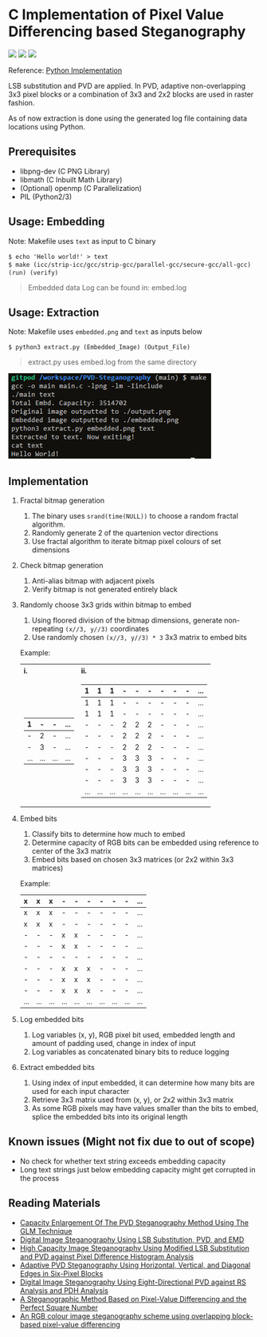 # C Implementation of Pixel Value Differencing based Steganography
[![](https://img.shields.io/badge/Category-Steganography-E5A505?style=flat-square)]() [![](https://img.shields.io/badge/Language-C-E5A505?style=flat-square)]() [![](https://img.shields.io/badge/Version-1.4-E5A505?style=flat-square&color=green)]()

Reference: [Python Implementation](https://github.com/TonyJosi97/pvd_steganography)

LSB substitution and PVD are applied. In PVD, adaptive non-overlapping 3x3 pixel blocks or a combination of 3x3 and 2x2 blocks are used in raster fashion.

As of now extraction is done using the generated log file containing data locations using Python.

## Prerequisites

- libpng-dev (C PNG Library)
- libmath (C Inbuilt Math Library)
- (Optional) openmp (C Parallelization)
- PIL (Python2/3)

## Usage: Embedding

Note: Makefile uses `text` as input to C binary

```shell
$ echo 'Hello world!' > text
$ make (icc/strip-icc/gcc/strip-gcc/parallel-gcc/secure-gcc/all-gcc) (run) (verify)
```

> Embedded data Log can be found in: embed.log

## Usage: Extraction

Note: Makefile uses `embedded.png` and `text` as inputs below

```shell
$ python3 extract.py (Embedded_Image) (Output_File) 
```

> extract.py uses embed.log from the same directory

![Embedding and Extraction Example](rsrc/example.png)

## Implementation

1. Fractal bitmap generation
    1. The binary uses `srand(time(NULL))` to choose a random fractal algorithm.
    2. Randomly generate 2 of the quartenion vector directions
    3. Use fractal algorithm to iterate bitmap pixel colours of set dimensions
2. Check bitmap generation
    1. Anti-alias bitmap with adjacent pixels
    2. Verify bitmap is not generated entirely black
3. Randomly choose 3x3 grids within bitmap to embed
    1. Using floored division of the bitmap dimensions, generate non-repeating `(x//3, y//3)` coordinates
    2. Use randomly chosen `(x//3, y//3) * 3` 3x3 matrix to embed bits

    Example:
    <table>
    <tr><th>i.</th><th>ii.</th></tr>
    <tr><td>

    |1|-|-|...|
    |-|-|-|-|
    |-|2|-|...|
    |-|3|-|...|
    |...|...|...|...|

    </td><td>

    |1|1|1|-|-|-|-|-|-|...|
    |-|-|-|-|-|-|-|-|-|-|
    |1|1|1|-|-|-|-|-|-|...|
    |1|1|1|-|-|-|-|-|-|...|
    |-|-|-|2|2|2|-|-|-|...|
    |-|-|-|2|2|2|-|-|-|...|
    |-|-|-|2|2|2|-|-|-|...|
    |-|-|-|3|3|3|-|-|-|...|
    |-|-|-|3|3|3|-|-|-|...|
    |-|-|-|3|3|3|-|-|-|...|
    |...|...|...|...|...|...|...|...|...|...|

    </td></tr> </table>

4. Embed bits
    1. Classify bits to determine how much to embed
    2. Determine capacity of RGB bits can be embedded using reference to center of the 3x3 matrix
    3. Embed bits based on chosen 3x3 matrices (or 2x2 within 3x3 matrices)

    Example:

    |x|x|x|-|-|-|-|-|-|...|
    |-|-|-|-|-|-|-|-|-|-|
    |x|x|x|-|-|-|-|-|-|...|
    |x|x|x|-|-|-|-|-|-|...|
    |-|-|-|x|x|-|-|-|-|...|
    |-|-|-|x|x|-|-|-|-|...|
    |-|-|-|-|-|-|-|-|-|...|
    |-|-|-|x|x|x|-|-|-|...|
    |-|-|-|x|x|x|-|-|-|...|
    |-|-|-|x|x|x|-|-|-|...|
    |...|...|...|...|...|...|...|...|...|...|

5. Log embedded bits
    1. Log variables (x, y), RGB pixel bit used, embedded length and amount of padding used, change in index of input
    2. Log variables as concatenated binary bits to reduce logging
6. Extract embedded bits
    1. Using index of input embedded, it can determine how many bits are used for each input character
    2. Retrieve 3x3 matrix used from (x, y), or 2x2 within 3x3 matrix
    3. As some RGB pixels may have values smaller than the bits to embed, splice the embedded bits into its original length 

## Known issues (Might not fix due to out of scope)

- No check for whether text string exceeds embedding capacity
- Long text strings just below embedding capacity might get corrupted in the process

## Reading Materials

- [Capacity Enlargement Of The PVD Steganography Method Using The GLM Technique](https://arxiv.org/ftp/arxiv/papers/1601/1601.00299.pdf)
- [Digital Image Steganography Using LSB Substitution, PVD, and EMD](http://downloads.hindawi.com/journals/mpe/2018/1804953.pdf)
- [High Capacity Image Steganography Using Modified LSB Substitution and PVD against Pixel Difference Histogram Analysis](http://downloads.hindawi.com/journals/scn/2018/1505896.pdf)
- [Adaptive PVD Steganography Using Horizontal, Vertical, and Diagonal Edges in Six-Pixel Blocks](http://downloads.hindawi.com/journals/scn/2017/1924618.pdf)
- [Digital Image Steganography Using Eight-Directional PVD against RS Analysis and PDH Analysis](http://downloads.hindawi.com/journals/am/2018/4847098.pdf)
- [A Steganographic Method Based on Pixel-Value Differencing and the Perfect Square Number](http://downloads.hindawi.com/journals/jam/2013/189706.pdf)
- [An RGB colour image steganography scheme using overlapping block-based pixel-value differencing](https://royalsocietypublishing.org/doi/10.1098/rsos.161066)
